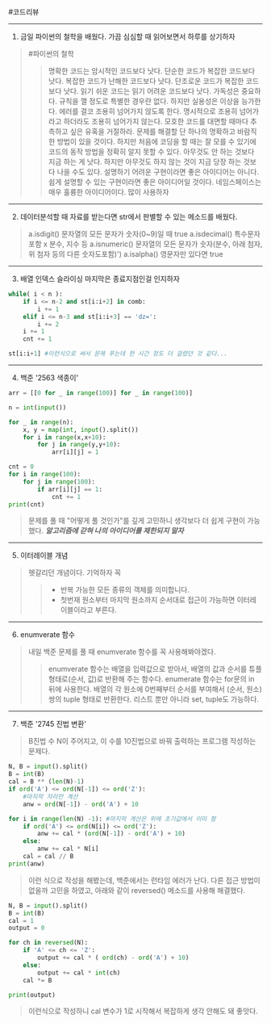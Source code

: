 #코드리뷰

---
1. 금일 파이썬의 철학을 배웠다. 가끔 심심할 때 읽어보면서 하루를 상기하자
>#파이썬의 철학
>>명확한 코드는 암시적인 코드보다 낫다.
>>단순한 코드가 복잡한 코드보다 낫다.
>>복잡한 코드가 난해한 코드보다 낫다.
>>단조로운 코드가 복잡한 코드보다 낫다.
>>읽기 쉬운 코드는 읽기 어려운 코드보다 낫다.
>>가독성은 중요하다.
>>규칙을 깰 정도로 특별한 경우란 없다.
>>하지만 실용성은 이상을 능가한다.
>>에러를 결코 조용히 넘어가지 않도록 한다.
>>명시적으로 조용히 넘어가라고 하더라도 조용히 넘어가지 않는다.
>>모호한 코드를 대면할 때마다 추측하고 싶은 유혹을 거절하라.
>>문제를 해결할 단 하나의 명확하고 바람직한 방법이 있을 것이다.
>>하지만 처음에 코딩을 할 때는 잘 모를 수 있기에
>>코드의 동작 방법을 정확히 알지 못할 수 있다.
>>아무것도 안 하는 것보다 지금 하는 게 낫다.
>>하지만 아무것도 하지 않는 것이 지금 당장 하는 것보다 나을 수도 있다.
>>설명하기 어려운 구현이라면 좋은 아이디어는 아니다.
>>쉽게 설명할 수 있는 구현이라면 좋은 아이디어일 것이다.
>>네임스페이스는 매우 훌륭한 아이디어이다. 많이 사용하자
---
2. 데이터분석할 때 자료를 받는다면 str에서 판별할 수 있는 메소드를 배웠다.
>a.isdigit() 문자열의 모든 문자가 숫자(0~9)일 때 true
>a.isdecimal() 특수문자 포함 x 분수, 지수 등
>a.isnumeric() 문자열의 모든 문자가 숫자(분수, 아래 첨자, 위 첨자 등의 다른 숫자도포함)')
>a.isalpha() 영문자만 있다면 true
---
3. 배열 인덱스 슬라이싱 마지막은 종료지점인걸 인지하자
```python
while( i < n ):
    if i <= n-2 and st[i:i+2] in comb:
        i += 1
    elif i <= n-3 and st[i:i+3] == 'dz=':
        i += 2
    i += 1
    cnt += 1
```
```python
st[i:i+1] #이런식으로 써서 문제 푸는데 한 시간 정도 더 걸렸던 것 같다...
```
---
4. 백준 '2563 색종이'
```python
arr = [[0 for _ in range(100)] for _ in range(100)]

n = int(input())

for _ in range(n):
    x, y = map(int, input().split())
    for i in range(x,x+10):
        for j in range(y,y+10):
            arr[i][j] = 1

cnt = 0
for i in range(100):
    for j in range(100):
        if arr[i][j] == 1:
            cnt += 1
print(cnt)
```
>문제를 풀 때 "어떻게 풀 것인가"를 깊게 고민하니 생각보다 더 쉽게 구현이 가능했다.
>***알고리즘에 갇혀 나의 아이디어를 제한되지 말자***
---
5. 이터레이블 개념
>헷갈리던 개념이다. 기억하자 꼭
>>- 반복 가능한 모든 종류의 객체를 의미합니다.
>>- 첫번재 원소부터 마지막 원소까지 순서대로 접근이 가능하면 이터레이블이라고 부른다.
---
6. enumverate 함수
> 내일 백준 문제를 풀 때 enumverate 함수를 꼭 사용해봐야겠다.
>>enumverate 함수는 배열을 입력값으로 받아서, 배열의 값과 순서를 튜플 형태로(순서, 값)로 반환해 주는 함수다.
enumerate 함수는 for문의 in 뒤에 사용한다.
>>배열의 각 원소에 0번째부터 순서를 부여해서 (순서, 원소) 쌍의 tuple 형태로 반환한다.
>>리스트 뿐만 아니라 set, tuple도 가능하다.
---
7. 백준 '2745 진법 변환'
>B진법 수 N이 주어지고, 이 수를 10진법으로 바꿔 출력하는 프로그램 작성하는 문제다.
```python
N, B = input().split()
B = int(B)
cal = B ** (len(N)-1)
if ord('A') <= ord(N[-1]) <= ord('Z'):
    #마지막 자리만 계산
    anw = ord(N[-1]) - ord('A') + 10

for i in range(len(N) -1): #마지막 계산은 위에 초기값에서 이미 함
    if ord('A') <= ord(N[i]) <= ord('Z'):
        anw += cal * (ord(N[-1]) - ord('A') + 10)
    else:
        anw += cal * N[i]
    cal = cal // B
print(anw)
```
>이런 식으로 작성을 해봤는데, 백준에서는 런타임 에러가 난다.
>다른 접근 방법이 없을까 고민을 하였고, 아래와 같이 reversed() 메소드를 사용해 해결했다.

```python
N, B = input().split()
B = int(B)
cal = 1
output = 0

for ch in reversed(N):
    if 'A' <= ch <= 'Z':
        output += cal * ( ord(ch) - ord('A') + 10)
    else:
        output += cal * int(ch)
    cal *= B

print(output)
```
>이런식으로 작성하니 cal 변수가 1로 시작해서 복잡하게 생각 안해도 돼 좋앗다.


